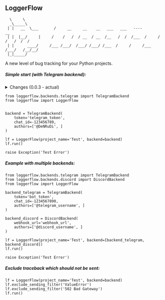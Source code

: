 ## LoggerFlow
```
  \     \
  _\_____\
 | |   __  \___       /     __     __    __   ___   ___   ----         __
 | |  |__/     |     /    /   /  / __  / __  /__   /  /  /___  /     /   /   /  /  /
 | |      ____/     /___ /___/  /___/ /___/ /___  /     /     /___  /___/   /__/__/
 |_|_____/
```

A new level of bug tracking for your Python projects.


<h5> Simple start (with Telegram backend): </h5>
<details>
  <summary>Changes (0.0.3 - actual)</summary>
  - v.0.0.3
    - added the `traceback='full'` attribute to the LoggerFlow constructor, which allows you to send full, clean or minimal traceback to the backend (depending on your preferences).
    You can pass 3 parameters:
        - `full` -  Sending full traceback on your backend/backends;
        - `clean` - Sending your program's stacktrace (clearing lines that were are called from libraries);
        - `minimal` - Sending a 1 line with name file, number line and last line of your traceback;
    - minor fixes in project architecture;
    - writing documentation for project.
  - v.0.0.2
    - added logging in threads (to disable logging in threads - pass the parameter thread_logging=False to the LoggerFlow constructor);
    - minor fixes;
  - v.0.0.1 
    - create project LoggerFlow;
</details>

```
from loggerflow.backends.telegram import TelegramBackend
from loggerflow import LoggerFlow


backend = TelegramBackend(
    token='telegram_token',
    chat_id=-123456789,
    authors=['@DeNRuDi', ]
)

lf = LoggerFlow(project_name='Test', backend=backend)
lf.run()

raise Exception('Test Error')
```

<h5> Example with multiple backends: </h5>

```
from loggerflow.backends.telegram import TelegramBackend
from loggerflow.backends.discord import DiscordBackend
from loggerflow import LoggerFlow

backend_telegram = TelegramBackend(
    token='bot_token',
    chat_id=-1234567890,
    authors=['@telegram_username', ]
)

backend_discord = DiscordBackend(
    webhook_url='webhook_url',
    authors=['@discord_username', ]
)

lf = LoggerFlow(project_name='Test', backend=[backend_telegram, backend_discord])
lf.run()

raise Exception('Test Error')
```

<h5> Exclude traceback which should not be sent: </h5>

```
lf = LoggerFlow(project_name='Test', backend=backend)
lf.exclude_sending_filter('ValueError')
lf.exclude_sending_filter('502 Bad Gateway')
lf.run()
```




